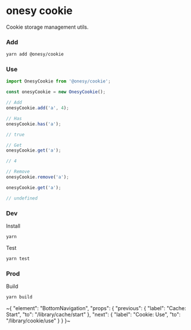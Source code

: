 
# onesy cookie

Cookie storage management utils.

### Add

```sh
yarn add @onesy/cookie
```

### Use

```ts
import OnesyCookie from '@onesy/cookie';

const onesyCookie = new OnesyCookie();

// Add
onesyCookie.add('a', 4);

// Has
onesyCookie.has('a');

// true

// Get
onesyCookie.get('a');

// 4

// Remove
onesyCookie.remove('a');

onesyCookie.get('a');

// undefined
```

### Dev

Install

```sh
yarn
```

Test

```sh
yarn test
```

### Prod

Build

```sh
yarn build
```

~{
  "element": "BottomNavigation",
  "props": {
    "previous": {
      "label": "Cache: Start",
      "to": "/library/cache/start"
    },
    "next": {
      "label": "Cookie: Use",
      "to": "/library/cookie/use"
    }
  }
}~
